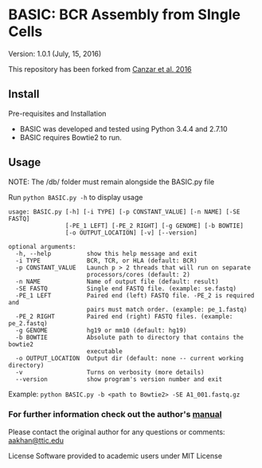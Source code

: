 # BASIC: BCR Assembly from SIngle Cells
Version: 1.0.1 (July, 15, 2016)

This repository has been forked from [Canzar et al. 2016](https://academic.oup.com/bioinformatics/article/33/3/425/2584479/BASIC-BCR-assembly-from-single-cells)

## Install

Pre-requisites and Installation
* BASIC was developed and tested using Python 3.4.4 and 2.7.10
* BASIC requires Bowtie2 to run.

## Usage

NOTE: The /db/ folder must remain alongside the BASIC.py file

Run `python BASIC.py -h` to display usage

```
usage: BASIC.py [-h] [-i TYPE] [-p CONSTANT_VALUE] [-n NAME] [-SE FASTQ]
                [-PE_1 LEFT] [-PE_2 RIGHT] [-g GENOME] [-b BOWTIE]
                [-o OUTPUT_LOCATION] [-v] [--version]

optional arguments:
  -h, --help          show this help message and exit
  -i TYPE             BCR, TCR, or HLA (default: BCR)
  -p CONSTANT_VALUE   Launch p > 2 threads that will run on separate
                      processors/cores (default: 2)
  -n NAME             Name of output file (default: result)
  -SE FASTQ           Single end FASTQ file. (example: se.fastq)
  -PE_1 LEFT          Paired end (left) FASTQ file. -PE_2 is required and
                      pairs must match order. (example: pe_1.fastq)
  -PE_2 RIGHT         Paired end (right) FASTQ files. (example: pe_2.fastq)
  -g GENOME           hg19 or mm10 (default: hg19)
  -b BOWTIE           Absolute path to directory that contains the bowtie2
                      executable
  -o OUTPUT_LOCATION  Output dir (default: none -- current working directory)
  -v                  Turns on verbosity (more details)
  --version           show program's version number and exit
```
Example: `python BASIC.py -b <path to Bowtie2> -SE A1_001.fastq.gz` 

### For further information check out the author's  [manual](http://ttic.uchicago.edu/~aakhan/BASIC/)

Please contact the original author for any questions or comments: aakhan@ttic.edu

License
Software provided to academic users under MIT License
